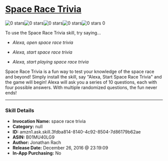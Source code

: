 # [Space Race Trivia](http://alexa.amazon.com/#skills/amzn1.ask.skill.3fdba814-8140-4c92-8504-7d86179b62ae)
![0 stars](../../images/ic_star_border_black_18dp_1x.png)![0 stars](../../images/ic_star_border_black_18dp_1x.png)![0 stars](../../images/ic_star_border_black_18dp_1x.png)![0 stars](../../images/ic_star_border_black_18dp_1x.png)![0 stars](../../images/ic_star_border_black_18dp_1x.png) 0

To use the Space Race Trivia skill, try saying...

* *Alexa, open space race trivia*

* *Alexa, start space race trivia*

* *Alexa, start playing space race trivia*

Space Race Trivia is a fun way to test your knowledge of the space race and beyond! Simply install the skill, say "Alexa, Start Space Race Trivia" and the game will begin! Alexa will ask you a series of 10 questions, each with four possible answers. With multiple randomized questions, the fun never ends!

***

### Skill Details

* **Invocation Name:** space race trivia
* **Category:** null
* **ID:** amzn1.ask.skill.3fdba814-8140-4c92-8504-7d86179b62ae
* **ASIN:** B01MU40LG9
* **Author:** Jonathan Rach
* **Release Date:** December 26, 2016 @ 23:19:09
* **In-App Purchasing:** No
